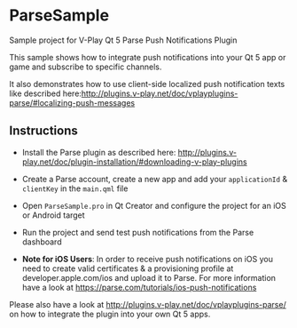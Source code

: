 ParseSample
===========

Sample project for V-Play Qt 5 Parse Push Notifications Plugin

This sample shows how to integrate push notifications into your Qt 5 app or game and subscribe to specific channels.

It also demonstrates how to use client-side localized push notification texts like described here:http://plugins.v-play.net/doc/vplayplugins-parse/#localizing-push-messages

Instructions
------------

- Install the Parse plugin as described here: http://plugins.v-play.net/doc/plugin-installation/#downloading-v-play-plugins

- Create a Parse account, create a new app and add your `applicationId` & `clientKey` in the `main.qml` file

- Open `ParseSample.pro` in Qt Creator and configure the project for an iOS or Android target

- Run the project and send test push notifications from the Parse dashboard

- **Note for iOS Users**: In order to receive push notifications on iOS you need to create valid certificates & a provisioning profile at developer.apple.com/ios and upload it to Parse. For more information have a look at https://parse.com/tutorials/ios-push-notifications

Please also have a look at http://plugins.v-play.net/doc/vplayplugins-parse/ on how to integrate the plugin into your own Qt 5 apps.
